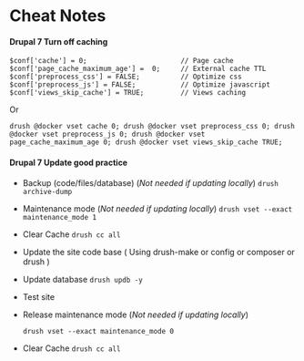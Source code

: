 # Cheat Notes

#### 

#### Drupal 7 Turn off caching

```text
$conf['cache'] = 0;                       // Page cache
$conf['page_cache_maximum_age'] =  0;     // External cache TTL
$conf['preprocess_css'] = FALSE;          // Optimize css
$conf['preprocess_js'] = FALSE;           // Optimize javascript
$conf['views_skip_cache'] = TRUE;         // Views caching
```

Or

```text
drush @docker vset cache 0; drush @docker vset preprocess_css 0; drush @docker vset preprocess_js 0; drush @docker vset page_cache_maximum_age 0; drush @docker vset views_skip_cache TRUE;
```

#### Drupal 7 Update good practice

* Backup \(code/files/database\) \(_Not needed if updating locally_\) `drush archive-dump`
* Maintenance mode \(_Not needed if updating locally_\) `drush vset --exact maintenance_mode 1` 
* Clear Cache `drush cc all` 
* Update the site code base \( Using drush-make or config or composer or drush \)
* Update database `drush updb -y` 
* Test site 
* Release maintenance mode \(_Not needed if updating locally_\) 

   `drush vset --exact maintenance_mode 0` 

* Clear Cache `drush cc all`

####   





